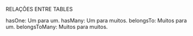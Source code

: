RELAÇÕES ENTRE TABLES

hasOne: Um para um.
hasMany: Um para muitos.
belongsTo: Muitos para um.
belongsToMany: Muitos para muitos.